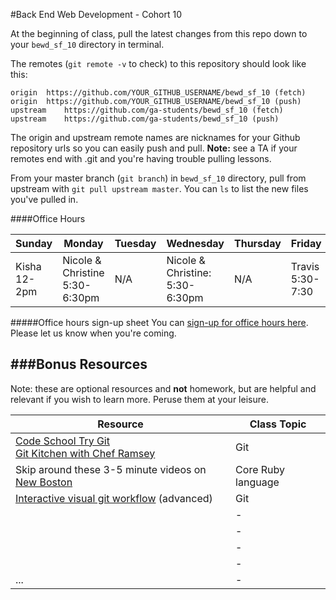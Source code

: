 #Back End Web Development - Cohort 10

At the beginning of class, pull the latest changes from this repo down to your `bewd_sf_10` directory in terminal.

The remotes  (`git remote -v` to check) to this repository should look like this:

    origin	https://github.com/YOUR_GITHUB_USERNAME/bewd_sf_10 (fetch)
    origin	https://github.com/YOUR_GITHUB_USERNAME/bewd_sf_10 (push)
    upstream	https://github.com/ga-students/bewd_sf_10 (fetch)
    upstream	https://github.com/ga-students/bewd_sf_10 (push)

The origin and upstream remote names are nicknames for your Github repository urls so you can easily push and pull.    **Note:** see a TA if your remotes end with .git and you're having trouble pulling lessons.


From your master branch (`git branch`) in `bewd_sf_10` directory, pull from upstream with `git pull upstream master`. You can `ls` to list the new files you've pulled in.

####Office Hours

| Sunday | Monday | Tuesday | Wednesday | Thursday | Friday | Saturday |
| ------ | ------ | ------- | --------- | -------- | ------ | -------- |
| Kisha <br> 12-2pm | Nicole & Christine 5:30-6:30pm | N/A | Nicole & Christine: <br> 5:30-6:30pm | N/A | Travis 5:30-7:30 | - | 

#####Office hours sign-up sheet
You can [sign-up for office hours here](https://docs.google.com/spreadsheets/d/1gb9rCmwyYv3L8d7C5t7JNNIcUto5KmQM1IEuJHU4fGo/edit#gid=5).  Please let us know when you're coming.

###Bonus Resources
-------
Note: these are optional resources and **not** homework, but are helpful and relevant if you wish to learn more. Peruse them at your leisure.

| Resource | Class Topic |
| -------- | ----------- |
| [Code School Try Git](https://www.codeschool.com/courses/try-git) <br/>[Git Kitchen with Chef Ramsey](http://bloggytoons.com/posts/2013/10/10/git-kitchen-wchef-ramsay) | Git |
| Skip around these 3-5 minute videos on [New Boston](https://www.thenewboston.com/videos.php?cat=50) | Core Ruby language |
| [Interactive visual git workflow](http://onlywei.github.io/explain-git-with-d3/#branch) (advanced) | Git |
|          | - |
|          | - |
|          | - |
|          | - |
| ...      | - |
